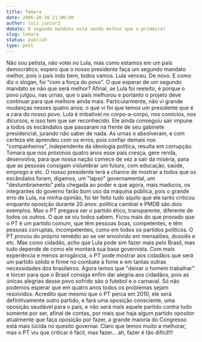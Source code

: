 ```yaml
---
title: Tomara
date: 2006-10-30 21:00:00
author: luiz.junior3
debate: O segundo mandato está sendo melhor que o primeiro?
slug: tomara
status: publish 
type: post
---
```


Não sou petista, não votei no Lula, mas como estamos em um país democrático, espero que o nosso presidente faça um segundo mandato melhor, pois o país indo bem, todos vamos.
Lula venceu. De novo. E como diz o slogan, foi "com a força do povo". O que esperar de um segundo mandato se não que será melhor? Afinal, se Lula foi reeleito, é porque o povo julgou, nas urnas, que o país melhorou e portanto o projeto deve continuar para que melhore ainda mais.
Particularmente, não vi grande mudanças nesses quatro anos; o que vi foi que temos um presidente que é a cara do nosso povo. Lula é imbatível no corpo-a-corpo, nos comícios, nos dicursos, e isso tem que ser reconhecido. Ele ainda conseguiu sair impune a todos os escândalos que passaram na frente de seu gabinete presidencial, jurando não saber de nada.
As urnas o absolveram, e com certeza ele aprendeu com os erros, pois confiar demais nos "companheiros", independente da ideologia política, resulta em corrupção.
Tomara que nos próximos quatro anos esse país cresça, gere renda, desenvolva, para que nossa nação comece de vez a sair da miséria, para que as pessoas consigam vislumbrar um futuro, com educação, saúde, emprego e etc.
O nosso presidente terá a chance de mostrar a todos que os escândalos foram, digamos, um "lapso" governamental, um "deslumbramento" pela chegada ao poder e que agora, mais maduros, os integrantes do governo farão bom uso da máquina pública, pois o grande erro de Lula, na minha opinião, foi ter feito tudo aquilo que ele tanto criticou enquanto oposição durante 20 anos: política cambial e PMDB são dois exemplos. Mas o PT pregava ser o partido ético, transparente, diferente de todos os outros. O que se viu todos sabem. Ficou mais do que provado que o PT é um partido comum, que têm pessoas boas, competentes, e têm pessoas corruptas, incompetentes, como em todos os partidos políticos.
O PT provou do próprio remédio ao se ver envolvido em mensalões, dossiês e etc. Mas como cidadão, acho que Lula pode sim fazer mais pelo Brasil, mas tudo depende de como ele montará sua base governista. Com mais experiência e menos arrogância, o PT pode mostrar aos cidadãos que será um partido sólido e firme no combate à fome e em tantas outras necessidades dos brasileiros.
 Agora temos que "deixar o homem trabalhar" e torcer para que o Brasil consiga enfim dar alegria aos cidadãos, pois as únicas alegrias desse povo sofrido são o futebol e o carnaval. Só não podemos esperar que em quatro anos todos os problemas sejam resolvidos. Acredito que mesmo que o PT perca em 2010, ele será definitivamente outro partido, e fará uma oposição consciente, uma oposição saudável para o país, e não será mais aquele partido contra tudo somente por ser, afinal de contas, por mais que haja algum partido opositor atualmente que faça oposição por fazer, a grande maioria do Congresso está mais lúcida no quesito governar.
Claro que temos muito a melhorar, mas o PT viu que criticar é fácil, mas fazer... ah, fazer é tão difícil!!!
